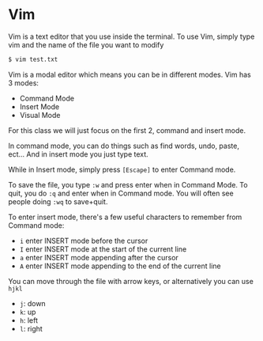 # Vim

Vim is a text editor that you use inside the terminal. To use Vim, simply type vim and the name of the file you want to modify

```bash
$ vim test.txt
```

Vim is a modal editor which means you can be in different modes. Vim has 3 modes:
* Command Mode
* Insert Mode
* Visual Mode

For this class we will just focus on the first 2, command and insert mode.

In command mode, you can do things such as find words, undo, paste, ect... And in insert mode you just type text.



While in Insert mode, simply press `[Escape]` to enter Command mode.


To save the file, you type `:w` and press enter when in Command Mode. To quit, you do `:q` and enter when in  Command mode. You will often see people doing `:wq` to save+quit.


To enter insert mode, there's a few useful characters to remember from Command mode:

* `i` enter INSERT mode before the cursor
* `I` enter INSERT mode at the start of the current line
* `a` enter INSERT mode appending after the cursor
* `A` enter INSERT mode appending to the end of the current line

You can move through the file with arrow keys, or alternatively you can use `hjkl`
* `j`: down
* `k`: up 
* `h`: left
* `l`: right 